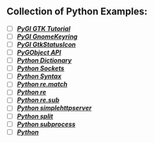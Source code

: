 ## Collection of Python Examples:

- [ ] ***[PyGI GTK Tutorial](http://python-gtk-3-tutorial.readthedocs.io/)***
- [ ] ***[PyGI GnomeKeyring](PythonGIGnomeKeyring.md)***
- [ ] ***[PyGI GtkStatusIcon](PythonGIGtkStatusIcon.md)***
- [ ] ***[PyGObject API](https://lazka.github.io/pgi-docs/)***
- [ ] ***[Python Dictionary](PythonDictionary.md)***
- [ ] ***[Python Sockets](http://pleac.sourceforge.net/pleac_python/sockets.html)***
- [ ] ***[Python Syntax](PythonSyntax.md)***
- [ ] ***[Python re.match](PythonReMatch.md)***
- [ ] ***[Python re](PythonRe.md)***
- [ ] ***[Python re.sub](PythonReSub.md)***
- [ ] ***[Python simplehttpserver](Pythonsimplehttpserver.md)***
- [ ] ***[Python split](Pythonsplit.md)***
- [ ] ***[Python subprocess](Pythonsubprocess.md)***
- [ ] ***[Python](Python.md)***
